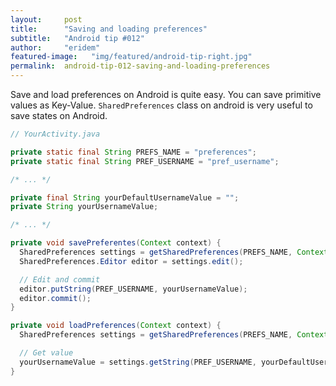 ```yaml
---
layout:     post
title:      "Saving and loading preferences"
subtitle:   "Android tip #012"
author:     "eridem"
featured-image:   "img/featured/android-tip-right.jpg"
permalink:  android-tip-012-saving-and-loading-preferences
---
```


Save and load preferences on Android is quite easy. You can save primitive values as Key-Value. `SharedPreferences` class on android is very useful to save states on Android.

```java
// YourActivity.java

private static final String PREFS_NAME = "preferences";
private static final String PREF_USERNAME = "pref_username";

/* ... */

private final String yourDefaultUsernameValue = "";
private String yourUsernameValue;

/* ... */

private void savePreferentes(Context context) {
  SharedPreferences settings = getSharedPreferences(PREFS_NAME, Context.MODE_APPEND);
  SharedPreferences.Editor editor = settings.edit();

  // Edit and commit
  editor.putString(PREF_USERNAME, yourUsernameValue);
  editor.commit();
}

private void loadPreferences(Context context) {
  SharedPreferences settings = getSharedPreferences(PREFS_NAME, Context.MODE_APPEND);

  // Get value
  yourUsernameValue = settings.getString(PREF_USERNAME, yourDefaultUsernameValue);
}
```
